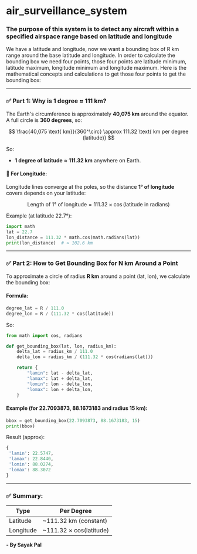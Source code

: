 # air_surveillance_system

### The purpose of this system is to detect any aircraft within a specified airspace range based on latitude and longitude

We have a latitude and longitude, now we want a bounding box of R km range around the base latitude and longitude. In order to calculate the bounding box we need four points, those four points are latitude minimum, latitude maximum, longitude minimum and longitude maximum. Here is the mathematical concepts and calculations to get those four points to get the bounding box:

---

### ✅ **Part 1: Why is 1 degree ≈ 111 km?**

The Earth's circumference is approximately **40,075 km** around the equator. A full circle is **360 degrees**, so:

$$
\frac{40,075 \text{ km}}{360^\circ} \approx 111.32 \text{ km per degree (latitude)}
$$

So:

* **1 degree of latitude** ≈ **111.32 km** anywhere on Earth.

#### 🔹 For Longitude:

Longitude lines converge at the poles, so the distance **1° of longitude** covers depends on your latitude:

$$
\text{Length of 1° of longitude} = 111.32 \times \cos(\text{latitude in radians})
$$

Example (at latitude 22.7°):

```python
import math
lat = 22.7
lon_distance = 111.32 * math.cos(math.radians(lat))
print(lon_distance)  # ≈ 102.6 km
```

---

### ✅ **Part 2: How to Get Bounding Box for N km Around a Point**

To approximate a circle of radius **R km** around a point (lat, lon), we calculate the bounding box:

#### Formula:

```python
degree_lat = R / 111.0
degree_lon = R / (111.32 * cos(latitude))
```

So:

```python
from math import cos, radians

def get_bounding_box(lat, lon, radius_km):
    delta_lat = radius_km / 111.0
    delta_lon = radius_km / (111.32 * cos(radians(lat)))

    return {
        "lamin": lat - delta_lat,
        "lamax": lat + delta_lat,
        "lomin": lon - delta_lon,
        "lomax": lon + delta_lon,
    }
```

#### Example (for 22.7093873, 88.1673183 and radius 15 km):

```python
bbox = get_bounding_box(22.7093873, 88.1673183, 15)
print(bbox)
```

Result (approx):

```python
{
 'lamin': 22.5747,
 'lamax': 22.8440,
 'lomin': 88.0274,
 'lomax': 88.3072
}
```

---

### ✅ Summary:

| Type      | Per Degree               |
| --------- | ------------------------ |
| Latitude  | \~111.32 km (constant)   |
| Longitude | \~111.32 × cos(latitude) |

**- By Sayak Pal**
